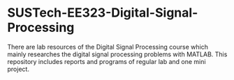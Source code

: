 # SUSTech-EE323-Digital-Signal-Processing
There are lab resources of the Digital Signal Processing course which mainly researches the digital signal processing problems with MATLAB. This repository includes reports and programs of regular lab and one mini project.

